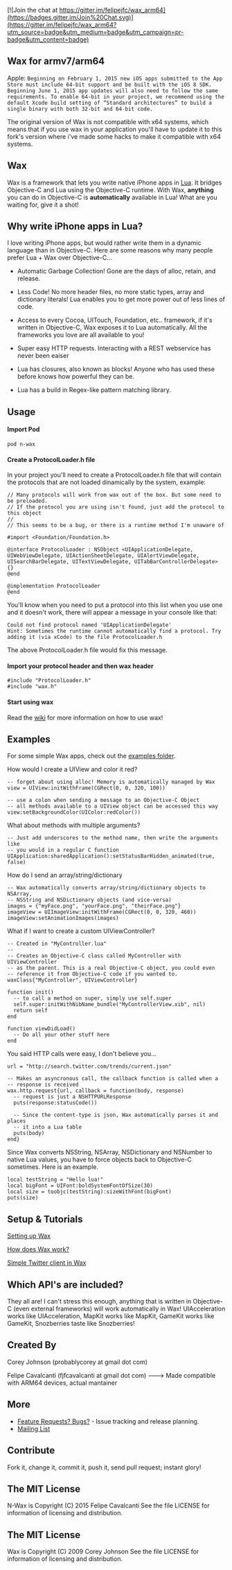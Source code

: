 [![Join the chat at https://gitter.im/felipejfc/wax_arm64](https://badges.gitter.im/Join%20Chat.svg)](https://gitter.im/felipejfc/wax_arm64?utm_source=badge&utm_medium=badge&utm_campaign=pr-badge&utm_content=badge)

Wax for armv7/arm64
-------------------

Apple:
``
Beginning on February 1, 2015 new iOS apps submitted to the App Store must include 64-bit support and be built with the iOS 8 SDK. Beginning June 1, 2015 app updates will also need to follow the same requirements. To enable 64-bit in your project, we recommend using the default Xcode build setting of “Standard architectures” to build a single binary with both 32-bit and 64-bit code.
``

The original version of Wax is not compatible with x64 systems, which means that if you use
wax in your application you'll have to update it to this fork's version where i've made some hacks to
make it compatible with x64 systems.

Wax
---

Wax is a framework that lets you write native iPhone apps in
[Lua](http://www.lua.org/about.html). It bridges Objective-C and Lua using the
Objective-C runtime. With Wax, **anything** you can do in Objective-C is **automatically**
available in Lua! What are you waiting for, give it a shot!

Why write iPhone apps in Lua?
-----------------------------

I love writing iPhone apps, but would rather write them in a dynamic language than in Objective-C. Here
are some reasons why many people prefer Lua + Wax over Objective-C...

* Automatic Garbage Collection! Gone are the days of alloc, retain, and release.

* Less Code! No more header files, no more static types, array and dictionary literals!
  Lua enables you to get more power out of less lines of code.

* Access to every Cocoa, UITouch, Foundation, etc.. framework, if it's written in Objective-C,
  Wax exposes it to Lua automatically. All the frameworks you love are all available to you!

* Super easy HTTP requests. Interacting with a REST webservice has never been eaiser

* Lua has closures, also known as blocks! Anyone who has used these before knows how powerful they can be.

* Lua has a build in Regex-like pattern matching library.


Usage
-----

#### Import Pod
```pod n-wax```

#### Create a ProtocolLoader.h file
In your project you'll need to create a ProtocolLoader.h file that will contain the protocols that are not loaded dinamically by the system, example:
```
// Many protocols will work from wax out of the box. But some need to be preloaded.
// If the protocol you are using isn't found, just add the protocol to this object
//
// This seems to be a bug, or there is a runtime method I'm unaware of

#import <Foundation/Foundation.h>

@interface ProtocolLoader : NSObject <UIApplicationDelegate, UIWebViewDelegate, UIActionSheetDelegate, UIAlertViewDelegate, UISearchBarDelegate, UITextViewDelegate, UITabBarControllerDelegate> {}
@end

@implementation ProtocolLoader
@end
```

You'll know when you need to put a protocol into this list when you use one and it doesn't work, there will appear a message in your console like that:
```
Could not find protocol named 'UIApplicationDelegate'
Hint: Sometimes the runtime cannot automatically find a protocol. Try adding it (via xCode) to the file ProtocolLoader.h
```

The above ProtocolLoader.h file would fix this message.

#### Import your protocol header and then wax header
```
#include "ProtocolLoader.h"
#include "wax.h"
```

#### Start using wax
Read the [wiki](https://github.com/felipejfc/n-wax/wiki) for more information on how to use wax!

Examples
--------

For some simple Wax apps, check out the [examples folder](http://github.com/probablycorey/wax/tree/master/examples/).

How would I create a UIView and color it red?

    -- forget about using alloc! Memory is automatically managed by Wax
    view = UIView:initWithFrame(CGRect(0, 0, 320, 100))

    -- use a colon when sending a message to an Objective-C Object
    -- all methods available to a UIView object can be accessed this way
    view:setBackgroundColor(UIColor:redColor())

What about methods with multiple arguments?

    -- Just add underscores to the method name, then write the arguments like
    -- you would in a regular C function
    UIApplication:sharedApplication():setStatusBarHidden_animated(true, false)

How do I send an array/string/dictionary

    -- Wax automatically converts array/string/dictionary objects to NSArray,
    -- NSString and NSDictionary objects (and vice-versa)
    images = {"myFace.png", "yourFace.png", "theirFace.png"}
    imageView = UIImageView:initWithFrame(CGRect(0, 0, 320, 460))
    imageView:setAnimationImages(images)

What if I want to create a custom UIViewController?

    -- Created in "MyController.lua"
    --
    -- Creates an Objective-C class called MyController with UIViewController
    -- as the parent. This is a real Objective-C object, you could even
    -- reference it from Objective-C code if you wanted to.
    waxClass{"MyController", UIViewController}

    function init()
      -- to call a method on super, simply use self.super
      self.super:initWithNibName_bundle("MyControllerView.xib", nil)
      return self
    end

    function viewDidLoad()
      -- Do all your other stuff here
    end

You said HTTP calls were easy, I don't believe you...

    url = "http://search.twitter.com/trends/current.json"

    -- Makes an asyncronous call, the callback function is called when a
    -- response is received
    wax.http.request{url, callback = function(body, response)
      -- request is just a NSHTTPURLResponse
      puts(response:statusCode())

      -- Since the content-type is json, Wax automatically parses it and places
      -- it into a Lua table
      puts(body)
    end}

Since Wax converts NSString, NSArray, NSDictionary and NSNumber to native Lua values, you have to force objects back to Objective-C sometimes. Here is an example.

    local testString = "Hello lua!"
    local bigFont = UIFont:boldSystemFontOfSize(30)
    local size = toobjc(testString):sizeWithFont(bigFont)
    puts(size)

Setup & Tutorials
-----------------

[Setting up Wax](https://github.com/felipejfc/n-wax/wiki/Installation)

[How does Wax work?](https://github.com/felipejfc/n-wax/wiki/Overview)

[Simple Twitter client in Wax](https://github.com/felipejfc/n-wax/wiki/Twitter-example)

Which API's are included?
-------------------------

They all are! I can't stress this enough, anything that is written in Objective-C (even external frameworks) will work automatically in Wax! UIAcceleration works like UIAcceleration, MapKit works like MapKit, GameKit works like GameKit, Snozberries taste like Snozberries!

Created By
----------
Corey Johnson (probablycorey at gmail dot com)

Felipe Cavalcanti (fjfcavalcanti at gmail dot com) ---> Made compatible with ARM64 devices, actual mantainer

More
----
* [Feature Requests? Bugs?](http://github.com/felipejfc/wax_arm64/issues) - Issue tracking and release planning.
* [Mailing List](http://groups.google.com/group/iphonewax)

Contribute
----------
Fork it, change it, commit it, push it, send pull request; instant glory!

The MIT License
---------------
N-Wax is Copyright (C) 2015 Felipe Cavalcanti See the file LICENSE for information of licensing and distribution.

The MIT License
---------------
Wax is Copyright (C) 2009 Corey Johnson See the file LICENSE for information of licensing and distribution.
